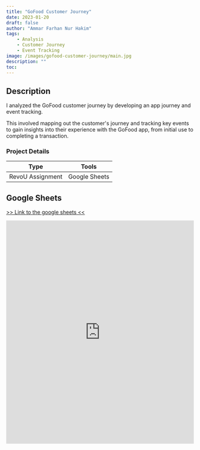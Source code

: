 ```yaml
---
title: "GoFood Customer Journey"
date: 2023-01-20
draft: false
author: "Ammar Farhan Nur Hakim"
tags:
    - Analysis
    - Customer Journey
    - Event Tracking
image: /images/gofood-customer-journey/main.jpg
description: ""
toc:
---
```


## Description

I analyzed the GoFood customer journey by developing an app journey and event tracking. 

This involved mapping out the customer's journey and tracking key events to gain insights into their experience with the GoFood app, from initial use to completing a transaction.

### Project Details
| Type       | Tools    |
| ---------- | -------- |
| RevoU Assignment | Google Sheets  |

## Google Sheets

<a href="https://docs.google.com/spreadsheets/d/e/2PACX-1vSo_RQFtE1g3MBIyEL-m3eV48SgDrit-k6bpmuxmqjnS-OI7jjyXIMWjfmPw72ohXti-pKTiFw1tJcN/pubhtml?gid=0&single=true" target="_blank">>> Link to the google sheets <<</a>

<iframe src="https://docs.google.com/spreadsheets/d/e/2PACX-1vSo_RQFtE1g3MBIyEL-m3eV48SgDrit-k6bpmuxmqjnS-OI7jjyXIMWjfmPw72ohXti-pKTiFw1tJcN/pubhtml?gid=0&amp;single=true&amp;widget=true&amp;headers=false" frameborder="0" width="100%" height="600" allowfullscreen="true" mozallowfullscreen="true" webkitallowfullscreen="true"></iframe>